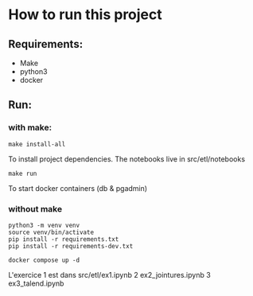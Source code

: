 # How to run this project

## Requirements:
- Make
- python3
- docker


## Run:
### with make:
```
make install-all
```
To install project dependencies. The notebooks live in src/etl/notebooks
```
make run
```
To start docker containers (db & pgadmin)

### without make

```
python3 -m venv venv
source venv/bin/activate
pip install -r requirements.txt
pip install -r requirements-dev.txt

docker compose up -d
```
L'exercice  1 est dans  src/etl/ex1.ipynb
            2                   ex2_jointures.ipynb
            3                   ex3_talend.ipynb

